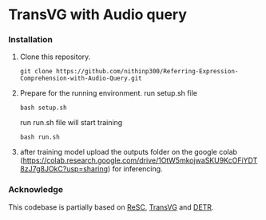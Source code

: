 # TransVG with Audio query
### Installation
1.  Clone this repository.
    ```
    git clone https://github.com/nithinp300/Referring-Expression-Comprehension-with-Audio-Query.git
    ```

2.  Prepare for the running environment. 
    run setup.sh file
    ```
    bash setup.sh
    ```
    
    run run.sh file will start training
    ```
    bash run.sh
    ```
    
3. after training model upload the outputs folder on the google colab (https://colab.research.google.com/drive/1OtW5mkojwaSKU9KcOFiYDT8zJ7g8JOkC?usp=sharing) for inferencing. 
    
### Acknowledge
This codebase is partially based on [ReSC](https://github.com/zyang-ur/ReSC), [TransVG](https://github.com/djiajunustc/TransVG) and [DETR](https://github.com/facebookresearch/detr).
